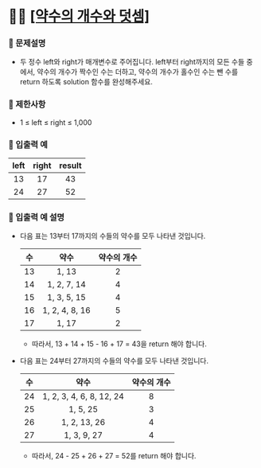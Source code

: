 # ✍🏻 <a href = "https://programmers.co.kr/learn/courses/30/lessons/77884" target=_blank >[약수의 개수와 덧셈]</a>

### 📖 문제설명

- 두 정수 left와 right가 매개변수로 주어집니다. left부터 right까지의 모든 수들 중에서, 약수의 개수가 짝수인 수는 더하고, 약수의 개수가 홀수인 수는 뺀 수를 return 하도록 solution 함수를 완성해주세요.

### 📖 제한사항

- 1 ≤ left ≤ right ≤ 1,000

### 📖 입출력 예

| left | right | result |
| :--: | :---: | :----: |
|  13  |  17   |   43   |
|  24  |  27   |   52   |

### 📖 입출력 예 설명

- 다음 표는 13부터 17까지의 수들의 약수를 모두 나타낸 것입니다.

  | 수  |      약수      | 약수의 개수 |
  | :-: | :------------: | :---------: |
  | 13  |     1, 13      |      2      |
  | 14  |  1, 2, 7, 14   |      4      |
  | 15  |  1, 3, 5, 15   |      4      |
  | 16  | 1, 2, 4, 8, 16 |      5      |
  | 17  |     1, 17      |      2      |

  - 따라서, 13 + 14 + 15 - 16 + 17 = 43을 return 해야 합니다.

- 다음 표는 24부터 27까지의 수들의 약수를 모두 나타낸 것입니다.

  | 수  |           약수           | 약수의 개수 |
  | :-: | :----------------------: | :---------: |
  | 24  | 1, 2, 3, 4, 6, 8, 12, 24 |      8      |
  | 25  |         1, 5, 25         |      3      |
  | 26  |       1, 2, 13, 26       |      4      |
  | 27  |       1, 3, 9, 27        |      4      |

  - 따라서, 24 - 25 + 26 + 27 = 52를 return 해야 합니다.
